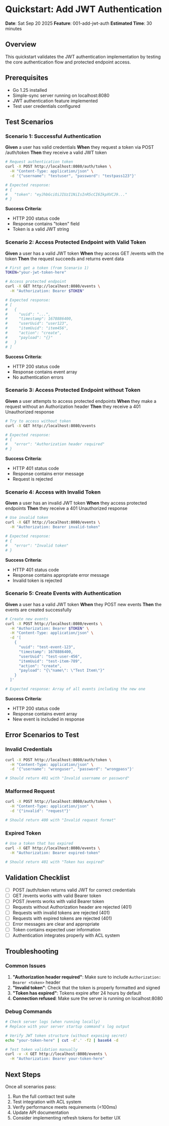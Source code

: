 # Quickstart: Add JWT Authentication

**Date**: Sat Sep 20 2025
**Feature**: 001-add-jwt-auth
**Estimated Time**: 30 minutes

## Overview
This quickstart validates the JWT authentication implementation by testing the core authentication flow and protected endpoint access.

## Prerequisites
- Go 1.25 installed
- Simple-sync server running on localhost:8080
- JWT authentication feature implemented
- Test user credentials configured

## Test Scenarios

### Scenario 1: Successful Authentication
**Given** a user has valid credentials
**When** they request a token via POST /auth/token
**Then** they receive a valid JWT token

```bash
# Request authentication token
curl -X POST http://localhost:8080/auth/token \
  -H "Content-Type: application/json" \
  -d '{"username": "testuser", "password": "testpass123"}'

# Expected response:
# {
#   "token": "eyJhbGciOiJIUzI1NiIsInR5cCI6IkpXVCJ9..."
# }
```

**Success Criteria**:
- HTTP 200 status code
- Response contains "token" field
- Token is a valid JWT string

### Scenario 2: Access Protected Endpoint with Valid Token
**Given** a user has a valid JWT token
**When** they access GET /events with the token
**Then** the request succeeds and returns event data

```bash
# First get a token (from Scenario 1)
TOKEN="your-jwt-token-here"

# Access protected endpoint
curl -X GET http://localhost:8080/events \
  -H "Authorization: Bearer $TOKEN"

# Expected response:
# [
#   {
#     "uuid": "...",
#     "timestamp": 1678886400,
#     "userUuid": "user123",
#     "itemUuid": "item456",
#     "action": "create",
#     "payload": "{}"
#   }
# ]
```

**Success Criteria**:
- HTTP 200 status code
- Response contains event array
- No authentication errors

### Scenario 3: Access Protected Endpoint without Token
**Given** a user attempts to access protected endpoints
**When** they make a request without an Authorization header
**Then** they receive a 401 Unauthorized response

```bash
# Try to access without token
curl -X GET http://localhost:8080/events

# Expected response:
# {
#   "error": "Authorization header required"
# }
```

**Success Criteria**:
- HTTP 401 status code
- Response contains error message
- Request is rejected

### Scenario 4: Access with Invalid Token
**Given** a user has an invalid JWT token
**When** they access protected endpoints
**Then** they receive a 401 Unauthorized response

```bash
# Use invalid token
curl -X GET http://localhost:8080/events \
  -H "Authorization: Bearer invalid-token"

# Expected response:
# {
#   "error": "Invalid token"
# }
```

**Success Criteria**:
- HTTP 401 status code
- Response contains appropriate error message
- Invalid token is rejected

### Scenario 5: Create Events with Authentication
**Given** a user has a valid JWT token
**When** they POST new events
**Then** the events are created successfully

```bash
# Create new events
curl -X POST http://localhost:8080/events \
  -H "Authorization: Bearer $TOKEN" \
  -H "Content-Type: application/json" \
  -d '[
    {
      "uuid": "test-event-123",
      "timestamp": 1678886400,
      "userUuid": "test-user-456",
      "itemUuid": "test-item-789",
      "action": "create",
      "payload": "{\"name\": \"Test Item\"}"
    }
  ]'

# Expected response: Array of all events including the new one
```

**Success Criteria**:
- HTTP 200 status code
- Response contains event array
- New event is included in response

## Error Scenarios to Test

### Invalid Credentials
```bash
curl -X POST http://localhost:8080/auth/token \
  -H "Content-Type: application/json" \
  -d '{"username": "wronguser", "password": "wrongpass"}'

# Should return 401 with "Invalid username or password"
```

### Malformed Request
```bash
curl -X POST http://localhost:8080/auth/token \
  -H "Content-Type: application/json" \
  -d '{"invalid": "request"}'

# Should return 400 with "Invalid request format"
```

### Expired Token
```bash
# Use a token that has expired
curl -X GET http://localhost:8080/events \
  -H "Authorization: Bearer expired-token"

# Should return 401 with "Token has expired"
```

## Validation Checklist

- [ ] POST /auth/token returns valid JWT for correct credentials
- [ ] GET /events works with valid Bearer token
- [ ] POST /events works with valid Bearer token
- [ ] Requests without Authorization header are rejected (401)
- [ ] Requests with invalid tokens are rejected (401)
- [ ] Requests with expired tokens are rejected (401)
- [ ] Error messages are clear and appropriate
- [ ] Token contains expected user information
- [ ] Authentication integrates properly with ACL system

## Troubleshooting

### Common Issues
1. **"Authorization header required"**: Make sure to include `Authorization: Bearer <token>` header
2. **"Invalid token"**: Check that the token is properly formatted and signed
3. **"Token has expired"**: Tokens expire after 24 hours by default
4. **Connection refused**: Make sure the server is running on localhost:8080

### Debug Commands
```bash
# Check server logs (when running locally)
# Replace with your server startup command's log output

# Verify JWT token structure (without exposing secret)
echo "your-token-here" | cut -d'.' -f2 | base64 -d

# Test token validation manually
curl -v -X GET http://localhost:8080/events \
  -H "Authorization: Bearer your-token-here"
```

## Next Steps
Once all scenarios pass:
1. Run the full contract test suite
2. Test integration with ACL system
3. Verify performance meets requirements (<100ms)
4. Update API documentation
5. Consider implementing refresh tokens for better UX